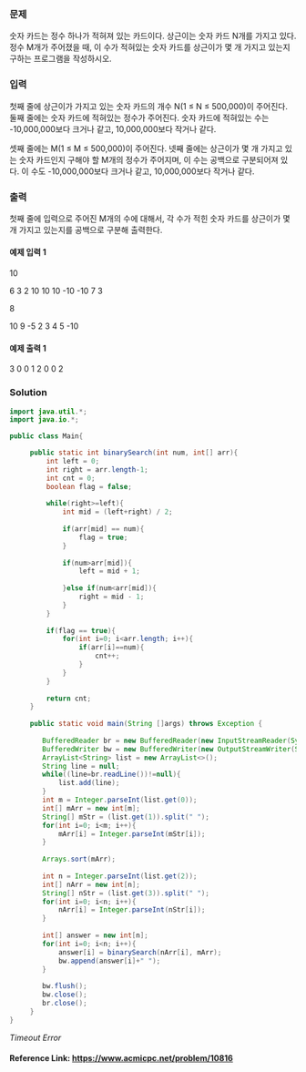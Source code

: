 ### 문제

숫자 카드는 정수 하나가 적혀져 있는 카드이다. 상근이는 숫자 카드 N개를 가지고 있다. 정수 M개가 주어졌을 때, 이 수가 적혀있는 숫자 카드를 상근이가 몇 개 가지고 있는지 구하는 프로그램을 작성하시오.

### 입력

첫째 줄에 상근이가 가지고 있는 숫자 카드의 개수 N(1 ≤ N ≤ 500,000)이 주어진다. 둘째 줄에는 숫자 카드에 적혀있는 정수가 주어진다. 숫자 카드에 적혀있는 수는 -10,000,000보다 크거나 같고, 10,000,000보다 작거나 같다.

셋째 줄에는 M(1 ≤ M ≤ 500,000)이 주어진다. 넷째 줄에는 상근이가 몇 개 가지고 있는 숫자 카드인지 구해야 할 M개의 정수가 주어지며, 이 수는 공백으로 구분되어져 있다. 이 수도 -10,000,000보다 크거나 같고, 10,000,000보다 작거나 같다.

### 출력

첫째 줄에 입력으로 주어진 M개의 수에 대해서, 각 수가 적힌 숫자 카드를 상근이가 몇 개 가지고 있는지를 공백으로 구분해 출력한다.

#### 예제 입력 1 
10

6 3 2 10 10 10 -10 -10 7 3

8

10 9 -5 2 3 4 5 -10

#### 예제 출력 1 
3 0 0 1 2 0 0 2

### Solution
```java
import java.util.*;
import java.io.*;

public class Main{

     public static int binarySearch(int num, int[] arr){
         int left = 0;
         int right = arr.length-1;
         int cnt = 0;
         boolean flag = false;
         
         while(right>=left){
             int mid = (left+right) / 2;
             
             if(arr[mid] == num){
                 flag = true;
             }
             
             if(num>arr[mid]){
                 left = mid + 1;
                 
             }else if(num<arr[mid]){
                 right = mid - 1;
             }
         }
         
         if(flag == true){
             for(int i=0; i<arr.length; i++){
                 if(arr[i]==num){
                     cnt++;
                 }
             }
         }
         
         return cnt;
     }
     
     public static void main(String []args) throws Exception {
         
        BufferedReader br = new BufferedReader(new InputStreamReader(System.in));
		BufferedWriter bw = new BufferedWriter(new OutputStreamWriter(System.out));
		ArrayList<String> list = new ArrayList<>();
		String line = null;
		while((line=br.readLine())!=null){
		    list.add(line);
		}
		int m = Integer.parseInt(list.get(0));
		int[] mArr = new int[m];
		String[] mStr = (list.get(1)).split(" ");
		for(int i=0; i<m; i++){
		    mArr[i] = Integer.parseInt(mStr[i]);
		}
		
		Arrays.sort(mArr);
		
		int n = Integer.parseInt(list.get(2));
		int[] nArr = new int[n];
		String[] nStr = (list.get(3)).split(" ");
		for(int i=0; i<n; i++){
		    nArr[i] = Integer.parseInt(nStr[i]);
		}
		
		int[] answer = new int[n];
		for(int i=0; i<n; i++){
		    answer[i] = binarySearch(nArr[i], mArr);
		    bw.append(answer[i]+" ");
		}
		
		bw.flush();
		bw.close();
		br.close();
     }
}
```
*Timeout Error*

#### Reference Link: https://www.acmicpc.net/problem/10816

